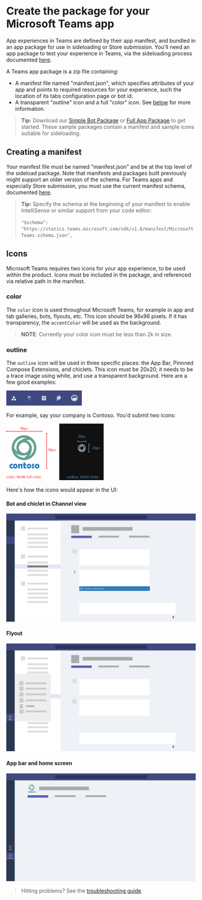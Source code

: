 ﻿# Create the package for your Microsoft Teams app

App experiences in Teams are defined by their app manifest, and bundled in an app package for use in sideloading or Store submission.  You'll need an app package to test your experience in Teams, via the sideloading process documented [here](sideload.md).

A Teams app package is a zip file containing:
* A manifest file named "manifest.json", which specifies attributes of your app and points to required resources for your experience, such the location of its tabs configuration page or bot id.
* A transparent "outline" icon and a full "color" icon.  See [below](#icons) for more information.

>**Tip:** Download our [Simple Bot Package](SimpleBotPackage.zip) or [Full App Package](FullAppPackage.zip) to get started.  These sample packages contain a manifest and sample icons suitable for sideloading.

## Creating a manifest

Your manifest file must be named "manifest.json" and be at the top level of the sideload package.  Note that manifests and packages built previously might support an older version of the schema.  For Teams apps and especially Store submission, you must use the current manifest schema, documented [here](schema.md). 

> **Tip:** Specify the schema at the beginning of your manifest to enable IntelliSense or similar support from your code editor:
> 
> `"$schema": "https://statics.teams.microsoft.com/sdk/v1.0/manifest/MicrosoftTeams.schema.json",`

## Icons

Microsoft Teams requires two icons for your app experience, to be used within the product.  Icons must be included in the package, and referenced via relative path in the manifest.

### color

The `color` icon is used throughout Microsoft Teams, for example in app and tab galleries, bots, flyouts, etc.  This icon should be 96x96 pixels.  If it has transparency, the `accentColor` will be used as the background.

>**NOTE**:  Currently your color icon must be less than 2k in size.

### outline

The `outline` icon will be used in three specific places:  the App Bar, Pinnned Compose Extensions, and chiclets.  This icon must be 20x20; it needs to be a trace image using white, and use a transparent background.  Here are a few good examples:

!["Sample Outline icons"](images/icons/sample20x20s.png)

For example, say your company is Contoso.  You'd submit two icons:

!["Sample Contoso icons"](images/icons/contosoicons.png)

Here's how the icons would appear in the UI:
#### Bot and chiclet in Channel view

!["Bot and chiclet UX"](images/icons/botandchiclet.png)

#### Flyout

!["Sample Contoso icons"](images/icons/flyout.png)

#### App bar and home screen

!["Sample Contoso icons"](images/icons/appbarhomescreen.png)
 
> Hitting problems?  See the [troubleshooting guide](troubleshooting.md).